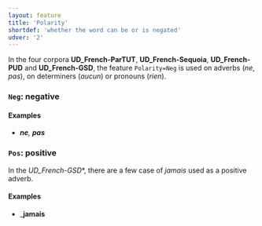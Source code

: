 ```yaml
---
layout: feature
title: 'Polarity'
shortdef: 'whether the word can be or is negated'
udver: '2'
---
```


In the four corpora **UD_French-ParTUT**, **UD_French-Sequoia**, **UD_French-PUD** and **UD_French-GSD**, the feature `Polarity=Neg` is used on adverbs (_ne_, _pas_), on determiners (_aucun_) or pronouns (_rien_).

### <a name="Neg">`Neg`</a>: negative

#### Examples

* _<b>ne</b>, <b>pas</b>_

### <a name="Pos">`Pos`</a>: positive

In the *UD_French-GSD**, there are a few case of *jamais* used as a positive adverb.

#### Examples

* _<b>jamais</b>

<!-- Interlanguage links updated St lis 3 20:58:27 CET 2021 -->

